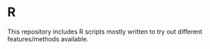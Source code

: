 # R
This repository includes R scripts mostly written to try out different features/methods available.
